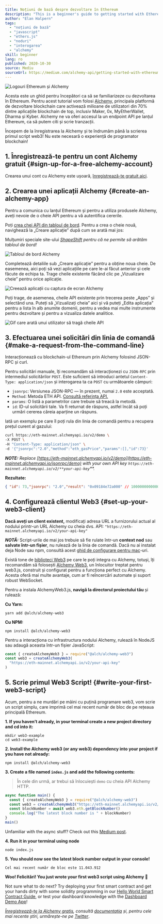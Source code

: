 ```yaml
---
title: Noțiuni de bază despre dezvoltare în Ethereum
description: "This is a beginner's guide to getting started with Ethereum development. Vă vom îndruma de la crearea unui endpoint API la realizarea unei solicitări de linie de comandă și până la a vă scrie primul script web3! Nu este nevoie să aveți experiență de dezvoltator pe blockchain!"
author: "Elan Halpern"
tags:
  - "noțiuni de bază"
  - "javascript"
  - "ethers.js"
  - "noduri"
  - "interogarea"
  - "alchemy"
skill: beginner
lang: ro
published: 2020-10-30
source: Mediu
sourceUrl: https://medium.com/alchemy-api/getting-started-with-ethereum-development-using-alchemy-c3d6a45c567f
---
```


![Logouri Ethereum și Alchemy](./ethereum-alchemy.png)

Acesta este un ghid pentru începători ca să se familiarizeze cu dezvoltarea în Ethereum. Pentru acest tutorial vom folosi [Alchemy](https://alchemyapi.io/), principala platformă de dezvoltare blockchain care activează milioane de utilizatori din 70% dintre aplicațiile blockchain de top, inclusiv Maker, 0x, MyEtherWallet, Dharma și Kyber. Alchemy ne va oferi accesul la un endpoint API pe lanțul Ethereum, ca să putem citi și scrie tranzacții.

Începem de la înregistrarea la Alchemy și te îndrumăm până la scrierea primul script web3! Nu este necesară o experiență de programator blockchain!

## 1. Înregistrează-te pentru un cont Alchemy gratuit {#sign-up-for-a-free-alchemy-account}

Crearea unui cont cu Alchemy este ușoară, [înregistrează-te gratuit aici](https://dashboard.alchemyapi.io/signup/).

## 2. Crearea unei aplicații Alchemy {#create-an-alchemy-app}

Pentru a comunica cu lanțul Ethereum și pentru a utiliza produsele Alchemy, aveți nevoie de o cheie API pentru a vă autentifica cererile.

Poți [crea chei API din tabloul de bord](http://dashboard.alchemyapi.io/). Pentru a crea o cheie nouă, navighează la „Creare aplicație” după cum se arată mai jos:

Mulțumiri speciale site-ului [_ShapeShift_](https://shapeshift.com/) _pentru că ne permite să arătăm tabloul de bord!_

![Tabloul de bord Alchemy](./alchemy-dashboard.png)

Completează detaliile sub „Creare aplicație” pentru a obține noua cheie. De easemenea, aici poți să vezi aplicațiile pe care le-ai făcut anterior și cele făcute de echipa ta. Trage cheile existente făcând clic pe „Vizualizare cheie” pentru orice aplicație.

![Creează aplicații cu captura de ecran Alchemy](./create-app.png)

Poți trage, de asemenea, cheile API existente prin trecerea peste „Apps” și selectând una. Puteți să „Vizualizați cheia” aici și vă puteți „Edita aplicația” pentru a lista în alb anumite domenii, pentru a vedea mai multe instrumente pentru dezvoltare și pentru a vizualiza datele analitice.

![Gif care arată unui utilizator să tragă cheile API](./pull-api-keys.gif)

## 3. Efectuarea unei solicitări din linia de comandă {#make-a-request-from-the-command-line}

Interacționează cu blockchain-ul Ethereum prin Alchemy folosind JSON-RPC și curl.

Pentru solicitări manuale, îți recomandăm să interacționezi cu `JSON-RPC` prin intermediul solicitărilor `POST`. Este suficient să introduci antetul `Content-Type: application/json` și interogarea ta ca `POST` cu următoarele câmpuri:

- `jsonrpc`: Versiunea JSON-RPC — în prezent, numai `2.0` este acceptată.
- `Method`: Metoda ETH API. [Consultă referința API.](https://docs.alchemyapi.io/documentation/alchemy-api-reference/json-rpc)
- `params`: O listă a parametrilor care trebuie să treacă la metodă.
- `id`: ID-ul solicitării tale. Va fi returnat de răspuns, astfel încât să poți urmări cererea căreia aparține un răspuns.

Iată un exemplu pe care îl poți rula din linia de comandă pentru a recupera prețul curent al gazului:

```bash
curl https://eth-mainnet.alchemyapi.io/v2/demo \
-X POST \
-H "Content-Type: application/json" \
-d '{"jsonrpc":"2.0","method":"eth_gasPrice","params":[],"id":73}'
```

_**NOTE:** Replace [https://eth-mainnet.alchemyapi.io/v2/demo](https://eth-mainnet.alchemyapi.io/jsonrpc/demo) with your own API key `https://eth-mainnet.alchemyapi.io/v2/**your-api-key`\*\*._

**Rezultate:**

```json
{ "id": 73,"jsonrpc": "2.0","result": "0x09184e72a000" // 10000000000000 }
```

## 4. Configurează clientul Web3 {#set-up-your-web3-client}

**Dacă aveți un client existent,** modificați adresa URL a furnizorului actual al nodului printr-un URL Alchemy cu cheia dvs. API: `"https://eth-mainnet.alchemyapi.io/v2/your-api-key"`

**_NOTĂ:_** Script-urile de mai jos trebuie să fie rulate într-un **context nod** sau **salvate într-un fișier**, nu rulează de la linia de comandă. Dacă nu ai instalat deja Node sau npm, consultă acest [ghid de configurare pentru mac](https://app.gitbook.com/@alchemyapi/s/alchemy/guides/alchemy-for-macs)-uri.

Există tone de [biblioteci Web3](https://docs.alchemyapi.io/guides/getting-started#other-web3-libraries) pe care le poți integra cu Alchemy, totuși, îți recomandăm să folosești [Alchemy Web3](https://docs.alchemyapi.io/documentation/alchemy-web3), un înlocuitor treptat pentru web3.js, construit și configurat pentru a funcționa perfect cu Alchemy. Acesta oferă mai multe avantaje, cum ar fi reîncercări automate și suport robust WebSocket.

Pentru a instala AlchemyWeb3.js, **navigă la directorul proiectului tău** și rulează:

**Cu Yarn:**

```
yarn add @alch/alchemy-web3
```

**Cu NPM:**

```
npm install @alch/alchemy-web3
```

Pentru a interacționa cu infrastructura nodului Alchemy, rulează în NodeJS sau adaugă aceasta într-un fișier JavaScript:

```js
const { createAlchemyWeb3 } = require("@alch/alchemy-web3")
const web3 = createAlchemyWeb3(
  "https://eth-mainnet.alchemyapi.io/v2/your-api-key"
)
```

## 5. Scrie primul Web3 Script! {#write-your-first-web3-script}

Acum, pentru a ne murdări pe mâini cu puțină programare web3, vom scrie un script simplu, care imprimă cel mai recent număr de bloc de pe rețeaua principală Ethereum.

**1. If you haven’t already, in your terminal create a new project directory and cd into it:**

```
mkdir web3-example
cd web3-example
```

**2. Install the Alchemy web3 (or any web3) dependency into your project if you have not already:**

```
npm install @alch/alchemy-web3
```

**3. Create a file named `index.js` and add the following contents:**

> În cele din urmă, ar trebui să înlocuiești `demo` cu cheia API Alchemy HTTP.

```js
async function main() {
  const { createAlchemyWeb3 } = require("@alch/alchemy-web3")
  const web3 = createAlchemyWeb3("https://eth-mainnet.alchemyapi.io/v2/demo")
  const blockNumber = await web3.eth.getBlockNumber()
  console.log("The latest block number is " + blockNumber)
}
main()
```

Unfamiliar with the async stuff? Check out this [Medium post](https://medium.com/better-programming/understanding-async-await-in-javascript-1d81bb079b2c).

**4. Run it in your terminal using node**

```
node index.js
```

**5. You should now see the latest block number output in your console!**

```
Cel mai recent număr de bloc este 11.043.912
```

**Woo! Felicitări! You just wrote your first web3 script using Alchemy 🎉**

Not sure what to do next? Try deploying your first smart contract and get your hands dirty with some solidity programming in our [Hello World Smart Contract Guide](https://docs.alchemyapi.io/tutorials/hello-world-smart-contract), or test your dashboard knowledge with the [Dashboard Demo App](https://docs.alchemyapi.io/tutorials/demo-app)!

_[Înregistrează-te la Alchemy gratis](https://dashboard.alchemyapi.io/signup/), consultă [documentația](https://docs.alchemyapi.io/) și, pentru cele mai recente știri, urmărește-ne pe [Twitter](https://twitter.com/AlchemyPlatform)_.
